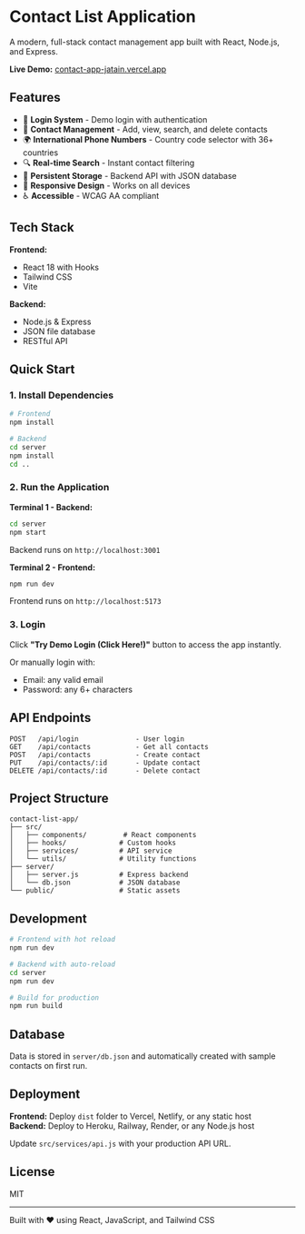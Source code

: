 # Contact List Application

A modern, full-stack contact management app built with React, Node.js, and Express.

**Live Demo:** [contact-app-jatain.vercel.app](https://contact-app-jatain.vercel.app)

## Features

- 🔐 **Login System** - Demo login with authentication
- 📇 **Contact Management** - Add, view, search, and delete contacts
- 🌍 **International Phone Numbers** - Country code selector with 36+ countries
- 🔍 **Real-time Search** - Instant contact filtering
- 💾 **Persistent Storage** - Backend API with JSON database
- 📱 **Responsive Design** - Works on all devices
- ♿ **Accessible** - WCAG AA compliant

## Tech Stack

**Frontend:**
- React 18 with Hooks
- Tailwind CSS
- Vite

**Backend:**
- Node.js & Express
- JSON file database
- RESTful API

## Quick Start

### 1. Install Dependencies

```bash
# Frontend
npm install

# Backend
cd server
npm install
cd ..
```

### 2. Run the Application

**Terminal 1 - Backend:**
```bash
cd server
npm start
```
Backend runs on `http://localhost:3001`

**Terminal 2 - Frontend:**
```bash
npm run dev
```
Frontend runs on `http://localhost:5173`

### 3. Login

Click **"Try Demo Login (Click Here!)"** button to access the app instantly.

Or manually login with:
- Email: any valid email
- Password: any 6+ characters

## API Endpoints

```
POST   /api/login              - User login
GET    /api/contacts           - Get all contacts
POST   /api/contacts           - Create contact
PUT    /api/contacts/:id       - Update contact
DELETE /api/contacts/:id       - Delete contact
```

## Project Structure

```
contact-list-app/
├── src/
│   ├── components/         # React components
│   ├── hooks/             # Custom hooks
│   ├── services/          # API service
│   └── utils/             # Utility functions
├── server/
│   ├── server.js          # Express backend
│   └── db.json            # JSON database
└── public/                # Static assets
```

## Development

```bash
# Frontend with hot reload
npm run dev

# Backend with auto-reload
cd server
npm run dev

# Build for production
npm run build
```

## Database

Data is stored in `server/db.json` and automatically created with sample contacts on first run.

## Deployment

**Frontend:** Deploy `dist` folder to Vercel, Netlify, or any static host  
**Backend:** Deploy to Heroku, Railway, Render, or any Node.js host

Update `src/services/api.js` with your production API URL.

## License

MIT

---

Built with ❤️ using React, JavaScript, and Tailwind CSS

